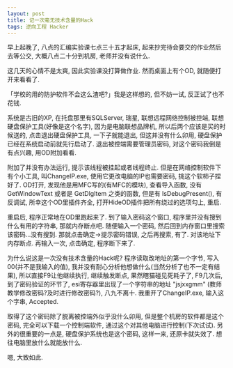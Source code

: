 ```yaml
---
layout: post
title: 记一次毫无技术含量的Hack
tags: 逆向工程 Hacker
---
```

早上起晚了, 八点的汇编实验课七点三十五才起床, 起来抄完待会要交的作业然后去等公交, 大概八点二十分到机房, 老师并没有说什么.

这几天的心情不是太爽, 因此实验课没打算做作业. 然而桌面上有个OD, 就随便打开来看看了.

「学校的用的防护软件不会这么渣吧?」我是这样想的, 但不妨一试, 反正试了也不花钱. 

系统是古旧的XP, 在托盘那里有SQLServer, 瑞星, 联想远程网络控制被控端, 联想硬盘保护工具(好像是这个名字), 因为是电脑联想品牌机, 所以后两个应该是买的时候送的, 点击退出硬盘保护工具, 一下子就能退出, 但这并没有什么卯用, 硬盘保护已经在系统启动前就先行启动了. 退出被控端需要管理员密码, 对这个密码我倒是有点兴趣, 用OD附加看看.

附加了并没有办法运行, 提示该线程被挂起或者线程终止. 但是在网络控制软件下有个小工具, 叫ChangeIP.exe, 使用它更改电脑的IP也需要密码, 挑这个软柿子捏好了. OD打开, 发现他是用MFC写的(有MFC的模块), 查看导入函数, 没有GetWindowText 或者是 GetDlgItem 之类的函数, 但是有 IsDebugPresent(), 有反调试, 所幸这个OD里插件齐全, 打开HideOD插件把所有绕过的选项勾上, 重启.

重启后, 程序正常地在OD里跑起来了. 到了输入密码这个窗口, 程序里并没有搜到什么有用的字符串, 那就内存断点吧. 随便输入一个密码, 然后回到内存窗口里搜索该密码...没有搜到.
那就点击确定->提示密码错误, 之后再搜索, 有了. 对该地址下内存断点. 再输入一次, 点击确定, 程序断下来了.

为什么说这是一次没有技术含量的Hack呢? 程序读取改地址的第一个字节, 写入 00(并不是我输入的值), 我并没有耐心分析他想做什么(当然分析了也不一定有结果), 所以直接F9让他继续执行, 继续触发断点, 果然瞎猫碰见死耗子了, F9几次后, 到了密码验证的环节了, esi寄存器里出现了一个字符串的地址 "jsjxxgmm" (教师教学修改密码?及时进行修改密码?), 八九不离十. 我重开了ChangeIP.exe, 输入这个字串, Accepted.

取得了这个密码除了脱离被控端外似乎没什么卯用, 但是整个机房的软件都是这个密码, 完全可以下载一个控制端软件, 通过这个对其他电脑进行控制(下次试试). 另外的很重要的一点是, 硬盘保护系统也是这个密码, 这样一来, 还原卡就失效了. 想往电脑里放什么就能放什么.

嗯, 大致如此.





